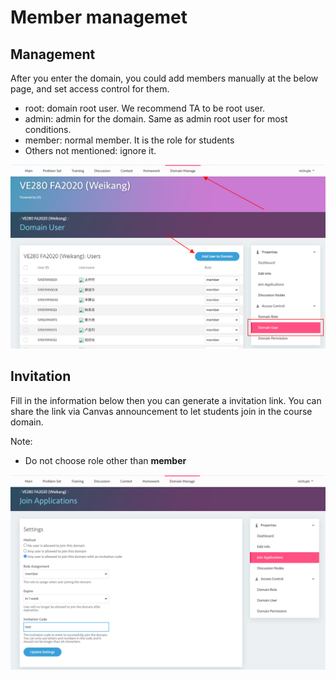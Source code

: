 # Member managemet

## Management

After you enter the domain, you could add members manually at the below page, and set access control for them.

- root: domain root user. We recommend TA to be root user.
- admin: admin for the domain. Same as admin root user for most conditions. 
- member: normal member. It is the role for students
- Others not mentioned: ignore it.

![img](assets/member.png)



## Invitation

Fill in the information below then you can generate a invitation link. You can share the link via Canvas announcement to let students join in the course domain.

Note:

- Do not choose role other than **member**

![img](assets/invitation.png)

